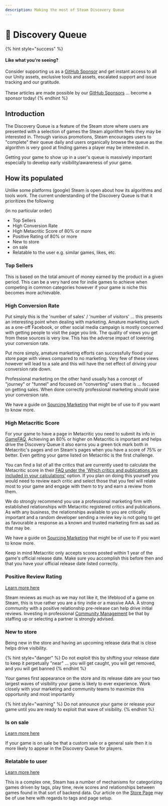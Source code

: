 ```yaml
---
description: Making the most of Steam Discovery Queue
---
```


# 🔎 Discovery Queue

{% hint style="success" %}
#### Like what you're seeing?

Consider supporting us as a [GitHub Sponsor](../become-a-sponsor/) and get instant access to all our Unity assets, exclusive tools and assets, escalated support and issue tracking and our gratitude.\
\
These articles are made possible by our [GitHub Sponsors](https://github.com/sponsors/heathen-engineering) ... become a sponsor today!
{% endhint %}

## Introduction

The Discovery Queue is a feature of the Steam store where users are presented with a selection of games the Steam algorithm feels they may be interested in. Through various promotions, Steam encourages users to "complete" their queue daily and users organically browse the queue as the algorithm is very good at finding games a player may be interested in.

Getting your game to show up in a user's queue is massively important especially to develop early visibility/awareness of your game.

## How its populated

Unlike some platforms (google) Steam is open about how its algorithms and tools work. The current understanding of the Discovery Queue is that it prioritizes the following&#x20;

(in no particular order)

* Top Sellers
* High Conversion Rate
* High Metacritic Score of 80% or more
* Positive Rating of 80% or more
* New to store
* on sale
* Relatable to the user e.g. similar games, likes, etc.

### Top Sellers

This is based on the total amount of money earned by the product in a given period. This can be a very hard one for indie games to achieve when competing in common categories however if your game is niche this becomes more achievable.

### High Conversion Rate

Put simply this is the 'number of sales' / 'number of visitors' ... this presents an interesting point when dealing with marketing. Amature marketing such as a one-off Facebook, or other social media campaign is mostly concerned with getting people to visit the page you link. The quality of views you get from these sources is very low. This has the adverse impact of lowering your conversion rate.

Put more simply, amature marketing efforts can successfully flood your store page with views compared to no marketing. Very few of these views however will lead to a sale and this will have the net effect of driving your conversion rate down.

Professional marketing on the other hand usually has a concept of "journey" or "funnel" and focused on "converting" users that is ... focused on getting sales. When done correctly professional marketing should raise your conversion rate.&#x20;

We have a guide on [Sourcing Marketing](../guides/sourcing-resources/marketing.md) that might be of use to if you want to know more.

### High Metacritic Score

For your game to have a page in Metacritic you need to submit its info in [GameFAQ](https://www.gamefaqs.com/contribute/submit\_data), Achieving an 80% or higher on Metacritic is important and helps drive the Discovery Queue it also earns you a green tick mark both in Metacritic's pages and on Steam's pages when you have a score of 75% or better. Even getting your game listed on Metacritic is the first challenge.

You can find a list of all the critics that are currently used to calculate the Metacritic score in their [FAQ under the 'Which critics and publications are included in your calculations'](https://www.metacritic.com/faq#item20) option. If you plan on doing this yourself you would need to review each critic and select those that you feel will relate most to your game and engage with them to try and earn a review from them.

We do strongly recommend you use a professional marketing firm with established relationships with Metacritic registered critics and publications. As with any business, the relationships available to you are critically important and a random developer sending a review key is not going to get as favourable a response as a known and trusted marketing firm as sad as that may be.

We have a guide on [Sourcing Marketing](../guides/sourcing-resources/marketing.md) that might be of use to if you want to know more.

Keep in mind Metacritic only accepts scores posted within 1 year of the game's official release date. Make sure you accomplish this before then and that you have your official release date listed correctly.&#x20;

### Positive Review Rating

[Learn more here](reviews.md)

Steam reviews as much as we may not like it, the lifeblood of a game on Steam, this is true rather you are a tiny indie or a massive AAA. A strong community with a positive relationship pre-release can help drive initial reviews. Investing in professional [Community Management](../guides/community/) be that by staffing up or selecting a partner is strongly advised.

### New to store

Being new in the store and having an upcoming release data that is close helps drive visibility.&#x20;

{% hint style="danger" %}
Do not exploit this by shifting your release date to keep it perpetually "near" ... you will get caught, you will get removed, and you will get banned
{% endhint %}

Your games first appearance on the store and its release date are your two largest waves of visibility your game is likely to ever experience. Work closely with your marketing and community teams to maximize this opportunity and most importantly&#x20;

{% hint style="warning" %}
Do not announce your game or release your game until you are ready to exploit that wave of visibility.
{% endhint %}

### Is on sale

[Learn more here](sales.md)

If your game is on sale be that a custom sale or a general sale then it is more likely to appear in the Discovery Queue for players.&#x20;

### Relatable to user

[Learn more here](store-page.md)

This is a complex one, Steam has a number of mechanisms for categorizing games driven by tags, play time, revie scores and relationships between games found in that sort of backend data. Our article on the [Store Page](store-page.md) may be of use here with regards to tags and page setup.
